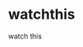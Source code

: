 watchthis
=========

watch this




















































































